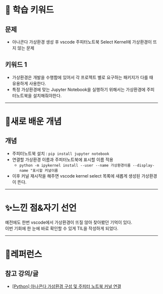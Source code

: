 # 🚀 학습 키워드

## 문제
- 아나콘다 가상환경 생성 후 vscode 주피터노트북 Select Kernel에 가상환경이 뜨지 않는 문제

## 키워드 1
- 가상환경은 개발을 수행함에 있어서 각 프로젝트 별로 요구하는 패키지가 다를 때 유용하게 사용한다.
- 특정 가상환경에 맞는 Jupyter Notebook을 실행하기 위해서는 가상환경에 주피터노트북을 설치해줘야한다.

---

# 📝새로 배운 개념

## 개념

- 주피터노트북 설치 : `pip install jupyter notebook`
- 연결할 가상환경 이름과 주피터노트북에 표시할 이름 적용
	- `python -m ipykernel install --user --name 가상환경이름 --display-name "표시할 커널이름`
- 이후 커널 재시작을 해주면 vscode kernel select 목록에 새롭게 생성된 가상환경이 뜬다.

---

# ✨느낀 점&자기 선언

예전에도 한번 vscode에서 가상환경이 뜨질 않아 찾아봤던 기억이 있다.  
이번 기회에 한 눈에 바로 확인할 수 있게 TIL을 작성하게 되었다.

---

# 🔗레퍼런스

## 참고 강의/글

- [[Python] 아나콘다 가상환경 구성 및 주피터 노트북 커널 연결](https://taehooh.tistory.com/48)
